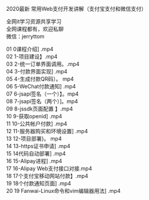 2020最新 常用Web支付开发讲解（支付宝支付和微信支付）

全网it学习资源共享学习<br>全网课程都有，欢迎私聊<br>微信：jerryttom<br>

01 0课程介绍] .mp4<br> 02 1-项目建设】.mp4<br> 03 2-统一订单界面调用。.mp4<br> 04 3-付款界面实现] .mp4<br> 05 4-生成付款QR码）。 mp4<br> 06 5-WeChat付款通知] .mp4<br> 07 6-jsapi签名（一个）】。mp4<br> 08 7-jsapi签名（两个）]。mp4<br> 09 8-jssdk页面配置 】.mp4<br> 10 9-获取openid] .mp4<br> 11 10-公共帐户付款] .mp4<br> 12 11-服务器购买和环境设置] .mp4<br> 13 12-项目部署}。 mp4<br> 14 13-https证书申请] .mp4<br> 15 14代码自动部署] .mp4<br> 16 15-Alipay进程] .mp4<br> 17 16-Alipay Web支付接口对接.mp4<br> 18 17个支付宝移动网站付款】.mp4<br> 19 18个付款通知页面] .mp4<br> 20 19 Fanwai-Linux命令和vim编辑器用法] .mp4